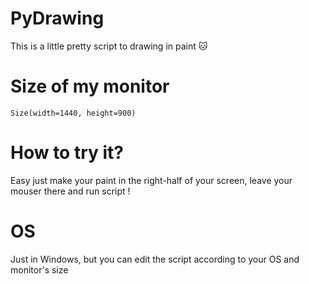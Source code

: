 # PyDrawing

This is a little pretty script to drawing in paint :cat:

# Size of my monitor

``` Size(width=1440, height=900) ```

# How to try it?
Easy just make your paint in the right-half of your screen, leave your mouser there and run script !

# OS
Just in Windows, but you can edit the script according to your OS and monitor's size 
